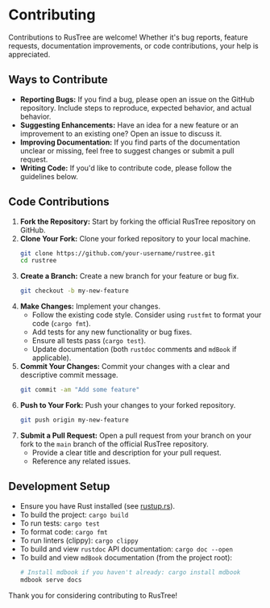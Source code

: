 # Contributing

Contributions to RusTree are welcome! Whether it's bug reports, feature requests, documentation improvements, or code contributions, your help is appreciated.

## Ways to Contribute

- **Reporting Bugs:** If you find a bug, please open an issue on the GitHub repository. Include steps to reproduce, expected behavior, and actual behavior.
- **Suggesting Enhancements:** Have an idea for a new feature or an improvement to an existing one? Open an issue to discuss it.
- **Improving Documentation:** If you find parts of the documentation unclear or missing, feel free to suggest changes or submit a pull request.
- **Writing Code:** If you'd like to contribute code, please follow the guidelines below.

## Code Contributions

1. **Fork the Repository:** Start by forking the official RusTree repository on GitHub.
1. **Clone Your Fork:** Clone your forked repository to your local machine.
   ```bash
   git clone https://github.com/your-username/rustree.git
   cd rustree
   ```
1. **Create a Branch:** Create a new branch for your feature or bug fix.
   ```bash
   git checkout -b my-new-feature
   ```
1. **Make Changes:** Implement your changes.
   - Follow the existing code style. Consider using `rustfmt` to format your code (`cargo fmt`).
   - Add tests for any new functionality or bug fixes.
   - Ensure all tests pass (`cargo test`).
   - Update documentation (both `rustdoc` comments and `mdBook` if applicable).
1. **Commit Your Changes:** Commit your changes with a clear and descriptive commit message.
   ```bash
   git commit -am "Add some feature"
   ```
1. **Push to Your Fork:** Push your changes to your forked repository.
   ```bash
   git push origin my-new-feature
   ```
1. **Submit a Pull Request:** Open a pull request from your branch on your fork to the `main` branch of the official RusTree repository.
   - Provide a clear title and description for your pull request.
   - Reference any related issues.

## Development Setup

- Ensure you have Rust installed (see [rustup.rs](https://rustup.rs/)).
- To build the project: `cargo build`
- To run tests: `cargo test`
- To format code: `cargo fmt`
- To run linters (clippy): `cargo clippy`
- To build and view `rustdoc` API documentation: `cargo doc --open`
- To build and view `mdBook` documentation (from the project root):
  ```bash
  # Install mdbook if you haven't already: cargo install mdbook
  mdbook serve docs
  ```

Thank you for considering contributing to RusTree!
